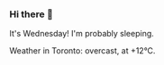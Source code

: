 ### Hi there :wave:

It's Wednesday! I'm probably sleeping.

Weather in Toronto: overcast, at +12°C.
